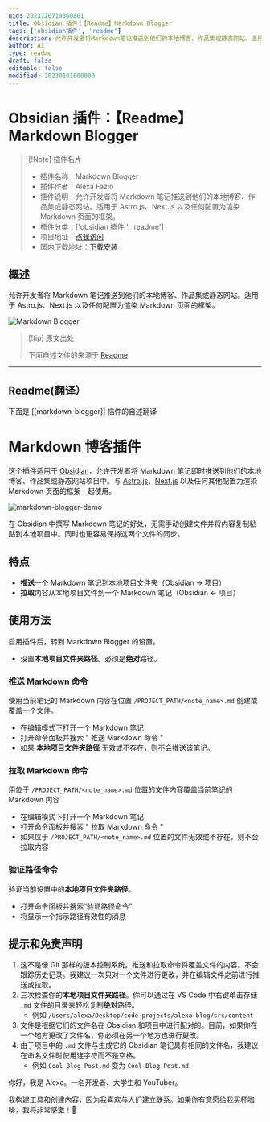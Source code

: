 ```yaml
---
uid: 2023120719360861
title: Obsidian 插件：【Readme】Markdown Blogger
tags: ['obsidian插件', 'readme']
description: 允许开发者将Markdown笔记推送到他们的本地博客、作品集或静态网站。适用于Astro.js、Next.js以及任何配置为渲染Markdown页面的框架。
author: AI
type: readme
draft: false
editable: false
modified: 20230101000000
---
```


# Obsidian 插件：【Readme】Markdown Blogger

> [!Note] 插件名片
> - 插件名称：Markdown Blogger
> - 插件作者：Alexa Fazio
> - 插件说明：允许开发者将 Markdown 笔记推送到他们的本地博客、作品集或静态网站。适用于 Astro.js、Next.js 以及任何配置为渲染 Markdown 页面的框架。
> - 插件分类：['obsidian 插件 ', 'readme']
> - 项目地址：[点我访问](https://github.com/afazio1/obsidian-markdown-blogger)
> - 国内下载地址：[下载安装](https://pkmer.cn/products/plugin/pluginMarket/?markdown-blogger)

## 概述

允许开发者将 Markdown 笔记推送到他们的本地博客、作品集或静态网站。适用于 Astro.js、Next.js 以及任何配置为渲染 Markdown 页面的框架。

![Markdown Blogger](https://cdn.pkmer.cn/covers/markdown-blogger_new.gif)

> [!tip] 原文出处
>
>下面自述文件的来源于 [Readme](https://ghproxy.net/https://raw.githubusercontent.com/afazio1/obsidian-markdown-blogger/main/README.md)
>

---

## Readme(翻译）

下面是 [[markdown-blogger]] 插件的自述翻译

# Markdown 博客插件

这个插件适用于 [Obsidian](https://obsidian.md)，允许开发者将 Markdown 笔记即时推送到他们的本地博客、作品集或静态网站项目中。与 [Astro.js](https://astro.build)、[Next.js](https://nextjs.org) 以及任何其他配置为渲染 Markdown 页面的框架一起使用。

![markdown-blogger-demo](https://cdn.pkmer.cn/covers/markdown-blogger_2_0.gif)

在 Obsidian 中撰写 Markdown 笔记的好处，无需手动创建文件并将内容复制粘贴到本地项目中。同时也更容易保持这两个文件的同步。

## 特点

- **推送**一个 Markdown 笔记到本地项目文件夹（Obsidian -> 项目）
- **拉取**内容从本地项目文件到一个 Markdown 笔记（Obsidian <- 项目）

## 使用方法

启用插件后，转到 Markdown Blogger 的设置。

- 设置**本地项目文件夹路径**。必须是**绝对**路径。

### 推送 Markdown 命令

使用当前笔记的 Markdown 内容在位置 `/PROJECT_PATH/<note_name>.md` 创建或覆盖一个文件。

- 在编辑模式下打开一个 Markdown 笔记
- 打开命令面板并搜索 " 推送 Markdown 命令 "
- 如果 **本地项目文件夹路径** 无效或不存在，则不会推送该笔记。

### 拉取 Markdown 命令

用位于 `/PROJECT_PATH/<note_name>.md` 位置的文件内容覆盖当前笔记的 Markdown 内容

- 在编辑模式下打开一个 Markdown 笔记
- 打开命令面板并搜索 " 拉取 Markdown 命令 "
- 如果位于 `/PROJECT_PATH/<note_name>.md` 位置的文件无效或不存在，则不会拉取内容

### 验证路径命令

验证当前设置中的**本地项目文件夹路径**。

- 打开命令面板并搜索“验证路径命令”
- 将显示一个指示路径有效性的消息

## 提示和免责声明

1. 这不是像 Git 那样的版本控制系统。推送和拉取命令将覆盖文件的内容。不会跟踪历史记录。我建议一次只对一个文件进行更改，并在编辑文件之前进行推送或拉取。
2. 三次检查你的**本地项目文件夹路径**。你可以通过在 VS Code 中右键单击存储 `.md` 文件的目录来轻松复制**绝对**路径。
   - 例如 `/Users/alexa/Desktop/code-projects/alexa-blog/src/content`
3. 文件是根据它们的文件名在 Obsidian 和项目中进行配对的。目前，如果你在一个地方更改了文件名，你必须在另一个地方也进行更改。
4. 由于项目中的 `.md` 文件与生成它的 Obsidian 笔记具有相同的文件名，我建议在命名文件时使用连字符而不是空格。
   - 例如 `Cool Blog Post.md` 变为 `Cool-Blog-Post.md`

你好，我是 Alexa。一名开发者、大学生和 YouTuber。

我构建工具和创建内容，因为我喜欢与人们建立联系。如果你有意愿给我买杯咖啡，我将非常感激！🤗
